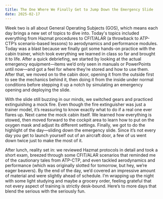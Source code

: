 ```yaml
---
title: The One Where We Finally Get to Jump Down the Emergency Slide
date: 2025-02-17
---
```

Week two is all about General Operating Subjects (GOS), which means each day brings a new set of topics to dive into. Today's topics included everything from Hazmat procedures to CFIT/ALAR (a throwback to ATP-CTP’s scenario-based lessons) to aerodynamics and performance modules. Today was a blast because we finally got some hands-on practice with the cabin trainer, which took everything we learned in class so far and brought it to life. After a quick debriefing, we started by looking at the actual emergency equipment—items we’d only seen in manuals or PowerPoints until now—and got a feel for where they’re stored and how to use them. After that, we moved on to the cabin door, opening it from the outside first to see the mechanics behind it, then doing it from the inside under normal conditions before stepping it up a notch by simulating an emergency opening and deploying the slide.

With the slide still buzzing in our minds, we switched gears and practiced extinguishing a mock fire. Even though the fire extinguisher was just a trainer model, it’s reassuring to know exactly what to do if a real one ever flares up. Next came the mock cabin itself. We learned how everything is stowed, then moved forward to the cockpit area to learn how to put on the oxygen mask and adjust its different settings. Finally, we got to do the highlight of the day—sliding down the emergency slide. Since it’s not every day you get to launch yourself out of an aircraft door, a few of us went down twice just to make the most of it.

After lunch, reality set in: we reviewed Hazmat protocols in detail and took a short exam, breezed through some CFIT/ALAR scenarios that reminded me of the cautionary tales from ATP-CTP, and even tackled aerodynamics and performance (which was originally slotted for tomorrow, but hey, we’re eager beavers). By the end of the day, we’d covered an impressive amount of material and were slightly ahead of schedule. I’m wrapping up the night with some light studying and maybe a grocery order, feeling grateful that not every aspect of training is strictly desk-bound. Here’s to more days that blend the serious with the seriously fun.
